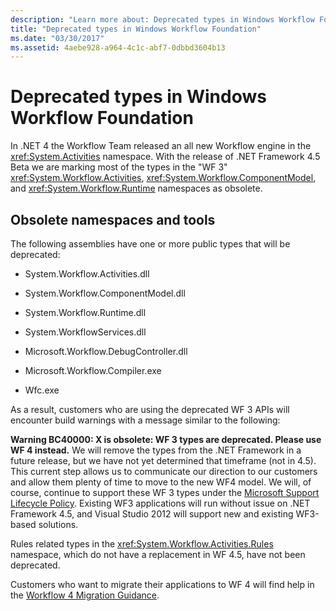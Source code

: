 ```yaml
---
description: "Learn more about: Deprecated types in Windows Workflow Foundation"
title: "Deprecated types in Windows Workflow Foundation"
ms.date: "03/30/2017"
ms.assetid: 4aebe928-a964-4c1c-abf7-0dbbd3604b13
---
```

# Deprecated types in Windows Workflow Foundation

In .NET 4 the Workflow Team released an all new Workflow engine in the <xref:System.Activities> namespace. With the release of .NET Framework 4.5 Beta we are marking most of the types in the "WF 3" <xref:System.Workflow.Activities>, <xref:System.Workflow.ComponentModel>, and  <xref:System.Workflow.Runtime> namespaces as obsolete.

## Obsolete namespaces and tools

 The following assemblies have one or more public types that will be deprecated:

- System.Workflow.Activities.dll

- System.Workflow.ComponentModel.dll

- System.Workflow.Runtime.dll

- System.WorkflowServices.dll

- Microsoft.Workflow.DebugController.dll

- Microsoft.Workflow.Compiler.exe

- Wfc.exe

 As a result, customers who are using the deprecated WF 3 APIs will encounter build warnings with a message similar to the following:

 **Warning BC40000: X is obsolete: WF 3 types are deprecated. Please use WF 4 instead.** We will remove the types from the .NET Framework in a future release, but we have not yet determined that timeframe (not in 4.5). This current step allows us to communicate our direction to our customers and allow them plenty of time to move to the new WF4 model. We will, of course, continue to support these WF 3 types under the [Microsoft Support Lifecycle Policy](/lifecycle/). Existing WF3 applications will run without issue on .NET Framework 4.5, and Visual Studio 2012 will support new and existing WF3-based solutions.

 Rules related types in the <xref:System.Workflow.Activities.Rules> namespace, which do not have a replacement in WF 4.5, have not been deprecated.

 Customers who want to migrate their applications to WF 4 will find help in the [Workflow 4 Migration Guidance](migration-guidance.md).
